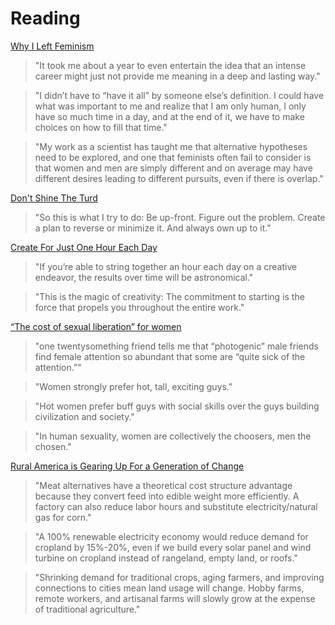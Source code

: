 # Reading

[Why I Left Feminism](https://www.eviemagazine.com/post/feminism-made-me-miserable-so-i-left)

> "It took me about a year to even entertain the idea that an intense career might just not provide me meaning in a deep and lasting way."

> "I didn’t have to “have it all” by someone else’s definition. I could have what was important to me and realize that I am only human, I only have so much time in a day, and at the end of it, we have to make choices on how to fill that time."

> "My work as a scientist has taught me that alternative hypotheses need to be explored, and one that feminists often fail to consider is that women and men are simply different and on average may have different desires leading to different pursuits, even if there is overlap."

[Don't Shine The Turd](https://www.collaborativefund.com/blog/dont-shine-the-turd/)

> "So this is what I try to do: Be up-front. Figure out the problem. Create a plan to reverse or minimize it. And always own up to it."

[Create For Just One Hour Each Day](https://moretothat.com/create-for-just-one-hour-each-day/)

> "If you’re able to string together an hour each day on a creative endeavor, the results over time will be astronomical."

> "This is the magic of creativity: The commitment to starting is the force that propels you throughout the entire work."

[“The cost of sexual liberation” for women](https://theredquest.wordpress.com/2022/01/27/the-cost-of-sexual-liberation-for-women/)

> "one twentysomething friend tells me that “photogenic” male friends find female attention so abundant that some are “quite sick of the attention.”"

> "Women strongly prefer hot, tall, exciting guys."

> "Hot women prefer buff guys with social skills over the guys building civilization and society."

> "In human sexuality, women are collectively the choosers, men the chosen."

[Rural America is Gearing Up For a Generation of Change](https://austinvernon.site/blog/ruralfuture.html)

> "Meat alternatives have a theoretical cost structure advantage because they convert feed into edible weight more efficiently. A factory can also reduce labor hours and substitute electricity/natural gas for corn."

> "A 100% renewable electricity economy would reduce demand for cropland by 15%-20%, even if we build every solar panel and wind turbine on cropland instead of rangeland, empty land, or roofs."

> "Shrinking demand for traditional crops, aging farmers, and improving connections to cities mean land usage will change. Hobby farms, remote workers, and artisanal farms will slowly grow at the expense of traditional agriculture."



